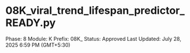 # 08K_viral_trend_lifespan_predictor_READY.py

Phase: 8
Module: K
Prefix: 08K_
Status: Approved
Last Updated: July 28, 2025 6:59 PM (GMT+5:30)